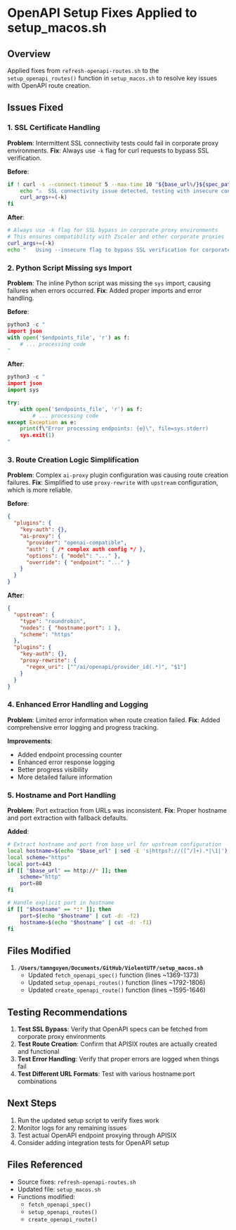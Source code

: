 # OpenAPI Setup Fixes Applied to setup_macos.sh

## Overview
Applied fixes from `refresh-openapi-routes.sh` to the `setup_openapi_routes()` function in `setup_macos.sh` to resolve key issues with OpenAPI route creation.

## Issues Fixed

### 1. SSL Certificate Handling
**Problem**: Intermittent SSL connectivity tests could fail in corporate proxy environments.
**Fix**: Always use `-k` flag for curl requests to bypass SSL verification.

**Before**:
```bash
if ! curl -s --connect-timeout 5 --max-time 10 "${base_url%/}${spec_path}" > /dev/null 2>&1; then
    echo "⚠️  SSL connectivity issue detected, testing with insecure connection..."
    curl_args+=(-k)
fi
```

**After**:
```bash
# Always use -k flag for SSL bypass in corporate proxy environments
# This ensures compatibility with Zscaler and other corporate proxies
curl_args+=(-k)
echo "   Using --insecure flag to bypass SSL verification for corporate proxy compatibility"
```

### 2. Python Script Missing sys Import
**Problem**: The inline Python script was missing the `sys` import, causing failures when errors occurred.
**Fix**: Added proper imports and error handling.

**Before**:
```python
python3 -c "
import json
with open('$endpoints_file', 'r') as f:
    # ... processing code
"
```

**After**:
```python
python3 -c "
import json
import sys

try:
    with open('$endpoints_file', 'r') as f:
        # ... processing code
except Exception as e:
    print(f\"Error processing endpoints: {e}\", file=sys.stderr)
    sys.exit(1)
"
```

### 3. Route Creation Logic Simplification
**Problem**: Complex `ai-proxy` plugin configuration was causing route creation failures.
**Fix**: Simplified to use `proxy-rewrite` with `upstream` configuration, which is more reliable.

**Before**:
```json
{
  "plugins": {
    "key-auth": {},
    "ai-proxy": {
      "provider": "openai-compatible",
      "auth": { /* complex auth config */ },
      "options": { "model": "..." },
      "override": { "endpoint": "..." }
    }
  }
}
```

**After**:
```json
{
  "upstream": {
    "type": "roundrobin",
    "nodes": { "hostname:port": 1 },
    "scheme": "https"
  },
  "plugins": {
    "key-auth": {},
    "proxy-rewrite": {
      "regex_uri": ["^/ai/openapi/provider_id(.*)", "$1"]
    }
  }
}
```

### 4. Enhanced Error Handling and Logging
**Problem**: Limited error information when route creation failed.
**Fix**: Added comprehensive error logging and progress tracking.

**Improvements**:
- Added endpoint processing counter
- Enhanced error response logging
- Better progress visibility
- More detailed failure information

### 5. Hostname and Port Handling
**Problem**: Port extraction from URLs was inconsistent.
**Fix**: Proper hostname and port extraction with fallback defaults.

**Added**:
```bash
# Extract hostname and port from base_url for upstream configuration
local hostname=$(echo "$base_url" | sed -E 's|https?://([^/]+).*|\1|')
local scheme="https"
local port=443
if [[ "$base_url" == http://* ]]; then
    scheme="http"
    port=80
fi

# Handle explicit port in hostname
if [[ "$hostname" == *:* ]]; then
    port=$(echo "$hostname" | cut -d: -f2)
    hostname=$(echo "$hostname" | cut -d: -f1)
fi
```

## Files Modified

1. **`/Users/tamnguyen/Documents/GitHub/ViolentUTF/setup_macos.sh`**
   - Updated `fetch_openapi_spec()` function (lines ~1369-1373)
   - Updated `setup_openapi_routes()` function (lines ~1792-1806)
   - Updated `create_openapi_route()` function (lines ~1595-1646)

## Testing Recommendations

1. **Test SSL Bypass**: Verify that OpenAPI specs can be fetched from corporate proxy environments
2. **Test Route Creation**: Confirm that APISIX routes are actually created and functional
3. **Test Error Handling**: Verify that proper errors are logged when things fail
4. **Test Different URL Formats**: Test with various hostname:port combinations

## Next Steps

1. Run the updated setup script to verify fixes work
2. Monitor logs for any remaining issues
3. Test actual OpenAPI endpoint proxying through APISIX
4. Consider adding integration tests for OpenAPI setup

## Files Referenced

- Source fixes: `refresh-openapi-routes.sh`
- Updated file: `setup_macos.sh`
- Functions modified:
  - `fetch_openapi_spec()`
  - `setup_openapi_routes()`
  - `create_openapi_route()`